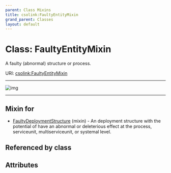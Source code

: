 ```yaml
---
parent: Class Mixins
title: csolink:FaultyEntityMixin
grand_parent: Classes
layout: default
---
```


# Class: FaultyEntityMixin


A faulty (abnormal) structure or process.

URI: [csolink:FaultyEntityMixin](https://w3id.org/csolink/vocab/FaultyEntityMixin)


---

![img](http://yuml.me/diagram/nofunky;dir:TB/class/[FaultyDeploymentStructure]uses%20-.-%3E[FaultyEntityMixin],[FaultyDeploymentStructure])

---


## Mixin for

 * [FaultyDeploymentStructure](FaultyDeploymentStructure.md) (mixin)  - An deployment structure with the potential of have an abnormal or deleterious effect at the process, serviceunit, multiserviceunit, or systemal level.

## Referenced by class


## Attributes

